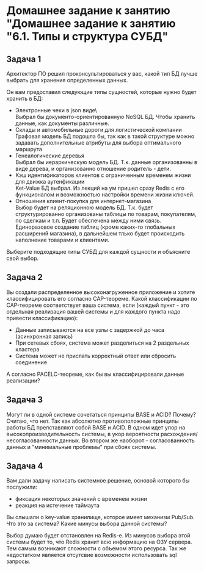  
# Домашнее задание к занятию "Домашнее задание к занятию "6.1. Типы и структура СУБД"

## Задача 1  
Архитектор ПО решил проконсультироваться у вас, какой тип БД лучше выбрать для хранения определенных данных.  

Он вам предоставил следующие типы сущностей, которые нужно будет хранить в БД:  

- Электронные чеки в json виде\  
Выбрал бы документо-ориентированную NoSQL БД. Чтобы хранить данные, как документы различные.
- Склады и автомобильные дороги для логистической компании  
Графовая модель БД подошла бы, так как в такой структуре можно задавать дополнительные атрибуты для выбора оптимального маршрута
- Генеалогические деревья  
Выбрал бы иерархическую модель БД. Т.к. данные организованны в виде дерева, и организованно отношение родитель - дети.
- Кэш идентификаторов клиентов с ограниченным временем жизни для движка аутенфикации  
Ket-Value БД выбрал. Из лекций на ум пришел сразу Redis с его функционалом и возможностью настройки времени жизни ключей.
- Отношения клиент-покупка для интернет-магазина  
Выбор будет на реляционною модель БД. Т.к. будет структурированно организованы таблицы по товарам, покупателям, по сделкам и т.п. Будет обеспечена между ними связь.
Единоразовое создание таблиц (кроме каких-то глобальных расширений магазина), в дальнейшем тлько будет происходить наполнение товарами и клиентами.

Выберите подходящие типы СУБД для каждой сущности и объясните свой выбор.


## Задача 2  
Вы создали распределенное высоконагруженное приложение и хотите классифицировать его согласно CAP-теореме. Какой классификации по CAP-теореме соответствует ваша система, если (каждый пункт - это отдельная реализация вашей системы и для каждого пункта надо привести классификацию):

- Данные записываются на все узлы с задержкой до часа (асинхронная запись)  
- При сетевых сбоях, система может разделиться на 2 раздельных кластера  
- Система может не прислать корректный ответ или сбросить соединение
 
А согласно PACELC-теореме, как бы вы классифицировали данные реализации?

## Задача 3  
Могут ли в одной системе сочетаться принципы BASE и ACID? Почему?  
Считаю, что нет. Так как абсолютно противоположные принципы работы БД прелставляют собой BASE и ACID.
В одном идет упор на высокопроизводительность системы, в укор вероятности расхождения/несогласованности данных. Во втором же наоборот - согласованность данных и "минимальные проблемы" при сбоях системы.

## Задача 4  
Вам дали задачу написать системное решение, основой которого бы послужили:

- фиксация некоторых значений с временем жизни  
- реакция на истечение таймаута  
 
Вы слышали о key-value хранилище, которое имеет механизм Pub/Sub. Что это за система? Какие минусы выбора данной системы?  

Выбор думаю будет отстановлен на Redis-е. Из минусов выбора этой системы будет то, что Redis хранит всю информацию на ОЗУ сервера. Тем самым возникают сложности с объемом этого ресурса. Так же недостатком является отсутсвие возможности использовать sql запросы.




